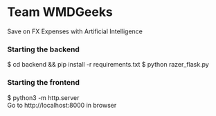 # Team WMDGeeks
Save on FX Expenses with Artificial Intelligence

### Starting the backend
$ cd backend && pip install -r requirements.txt
$ python razer_flask.py

### Starting the frontend
$ python3 -m http.server  
Go to http://localhost:8000 in browser